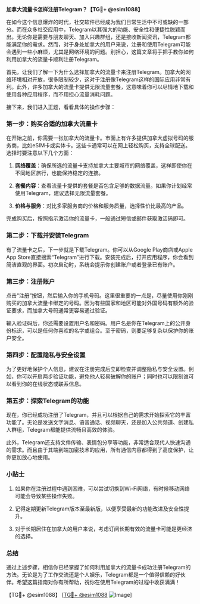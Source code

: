 **加拿大流量卡怎样注册Telegram？【TG💪+ @esim1088】**

在如今这个信息爆炸的时代，社交软件已经成为我们日常生活中不可或缺的一部分。而在众多社交应用中，Telegram以其强大的功能、安全性和便捷性脱颖而出。无论你是需要与朋友聊天、加入兴趣群组，还是接收新闻资讯，Telegram都能满足你的需求。然而，对于身处加拿大的用户来说，注册和使用Telegram可能会遇到一些小麻烦，尤其是网络环境的问题。别担心，这篇文章将手把手教你如何利用加拿大的流量卡顺利注册Telegram。

首先，让我们了解一下为什么选择加拿大的流量卡来注册Telegram。加拿大的网络环境相对开放，很多限制较少，这对于注册像Telegram这样的国际应用非常有利。此外，许多加拿大的流量卡提供无限流量套餐，这意味着你可以尽情地下载和使用各种应用程序，而不用担心流量消耗问题。

接下来，我们进入正题，看看具体的操作步骤：

### 第一步：购买合适的加拿大流量卡

在开始之前，你需要一张加拿大的流量卡。市面上有许多提供加拿大虚拟号码的服务商，比如eSIM卡或实体卡。这些卡通常可以在网上轻松购买，支持全球配送。选择时要注意以下几个方面：

1. **网络覆盖**：确保所选的流量卡支持加拿大主要城市的网络覆盖，这样即使你在不同地区旅行，也能保持稳定的连接。
   
2. **套餐内容**：查看流量卡提供的套餐是否包含足够的数据流量。如果你计划经常使用Telegram，建议选择无限流量套餐。

3. **价格与服务**：对比多家服务商的价格和服务质量，选择性价比最高的产品。

完成购买后，按照指示激活你的流量卡，一般通过短信或邮件获取激活码即可。

### 第二步：下载并安装Telegram

有了流量卡之后，下一步就是下载Telegram。你可以从Google Play商店或Apple App Store直接搜索“Telegram”进行下载。安装完成后，打开应用程序，你会看到简洁直观的界面。初次启动时，系统会提示你创建账户或者登录已有账户。

### 第三步：注册账户

点击“注册”按钮，然后输入你的手机号码。这里很重要的一点是，尽量使用你刚刚购买的加拿大流量卡绑定的号码。因为有些国家和地区可能对外国号码有额外的验证要求，而加拿大号码通常更容易通过验证。

输入验证码后，你还需要设置用户名和密码。用户名是你在Telegram上的公开身份标识，可以是任何你喜欢的名字或组合。至于密码，则要足够复杂以保护你的账户安全。

### 第四步：配置隐私与安全设置

为了更好地保护个人信息，建议在注册完成后立即检查并调整隐私与安全设置。例如，你可以开启两步验证功能，避免他人轻易破解你的账户；同时也可以限制谁可以看到你的在线状态或联系信息。

### 第五步：探索Telegram的功能

现在，你已经成功注册了Telegram，并且可以根据自己的需求开始探索它的丰富功能了。无论是发送文字消息、语音通话、视频聊天，还是加入公共频道、创建私人群组，Telegram都能提供流畅且高效的体验。

此外，Telegram还支持文件传输、表情包分享等功能，非常适合现代人快速沟通的需求。而且由于其端到端加密技术的应用，所有通信内容都得到了高度保护，让你更加放心地使用。

### 小贴士

1. 如果你在注册过程中遇到困难，可以尝试切换到Wi-Fi网络，有时候移动网络可能会导致某些操作失败。
   
2. 记得定期更新Telegram版本至最新版，以便享受最新的功能改进及安全性提升。

3. 对于长期居住在加拿大的用户来说，考虑订阅长期有效的流量卡可能是更经济的选择。

### 总结

通过上述步骤，相信你已经掌握了如何利用加拿大的流量卡成功注册Telegram的方法。无论是为了工作交流还是个人娱乐，Telegram都是一个值得信赖的好伙伴。希望这篇指南对你有所帮助，祝你在使用Telegram的过程中收获满满！

【TG💪+ @esim1088】 [[TG💪+ @esim1088](https://t.me/s/esim1088) ![Image](https://i.postimg.cc/4NQfJmqS/Snipaste-2025-05-13-00-14-12.png)]